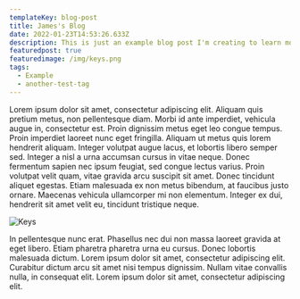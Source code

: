 ```yaml
---
templateKey: blog-post
title: James's Blog
date: 2022-01-23T14:53:26.633Z
description: This is just an example blog post I'm creating to learn more about the site.
featuredpost: true
featuredimage: /img/keys.png
tags:
  - Example
  - another-test-tag
---
```

Lorem ipsum dolor sit amet, consectetur adipiscing elit. Aliquam quis pretium metus, non pellentesque diam. Morbi id ante imperdiet, vehicula augue in, consectetur est. Proin dignissim metus eget leo congue tempus. Proin imperdiet laoreet nunc eget fringilla. Aliquam ut metus quis lorem hendrerit aliquam. Integer volutpat augue lacus, et lobortis libero semper sed. Integer a nisl a urna accumsan cursus in vitae neque. Donec fermentum sapien nec ipsum feugiat, sed congue lectus varius. Proin volutpat velit quam, vitae gravida arcu suscipit sit amet. Donec tincidunt aliquet egestas. Etiam malesuada ex non metus bibendum, at faucibus justo ornare. Maecenas vehicula ullamcorper mi non elementum. Integer ex dui, hendrerit sit amet velit eu, tincidunt tristique neque.

![Keys](/img/keys.png "Keys")

In pellentesque nunc erat. Phasellus nec dui non massa laoreet gravida at eget libero. Etiam pharetra pharetra urna eu cursus. Donec lobortis malesuada dictum. Lorem ipsum dolor sit amet, consectetur adipiscing elit. Curabitur dictum arcu sit amet nisi tempus dignissim. Nullam vitae convallis nulla, in consequat elit. Lorem ipsum dolor sit amet, consectetur adipiscing elit.